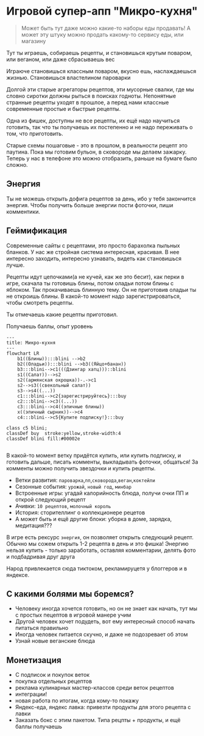 # Игровой супер-апп "Микро-кухня"

>Может быть тут даже можно какие-то наборы еды продавать! А может эту штуку можно продать какому-то сервису еды, или магазину

Тут ты играешь, собираешь рецепты, и становишься крутым поваром, или веганом, или даже сбрасываешь вес

Играюче становишься классным поваром, вкусно ешь, наслаждаешься жизнью. Становишься властелином пароварки

Долгой эти старые агрегаторы рецептов, эти мусорные свалки, где мы словно сиротки должны рыться в поисках годноты. Непонятные странные рецепты уходят в прошлое, а перед нами классные современные простые и быстрые рецепты. 

Одна из фишек, доступны не все рецепты, их ещё надо научиться готовить, так что ты получаешь их постепенно и не надо переживать о том, что приготовить. 

Старые схемы пошаговые - это в прошлом, в реальности рецепт это паутина. Пока мы готовим бульон, в сковороде мы делаем зажарку. Теперь у нас в телефоне это можно отобразить, раньше на бумаге было сложно. 

## Энергия

Ты не можешь открыть дофига рецептов за день, ибо у тебя закончится энергия. Чтобы получить больше энергии пости фоточки, пиши комментики. 

## Геймификация

Современные сайты с рецептами, это просто барахолка пыльных бланков. У нас же стройная система интересная, красивая. В нее интересно заходить, интересно узнавать, видеть как становишься лучше.

Рецепты идут цепочками(а не кучей, как же это бесит), как перки в игре, скачала ты готовишь блины, потом оладьи потом блины с яблоком. Так прокачиваешь блинную тему. Он не приготовив оладьи ты не откроишь блины. В какой-то момент надо зарегистрироваться, чтобы смотреть рецепты. 

Ты отмечаешь какие рецепты приготовил. 

Получаешь баллы, опыт уровень

```mermaid
---
title: Микро-кухня
---
flowchart LR
    b1((Блины)):::blini -->b2
    b2((Оладьи)):::blini -->b3((Яйцо+банан))
    b3:::blini-->c1(((Дзингар хатц)))::blini
    s1((Салат))-->s2
    s2((армянская окрошка))-.->c1
    s2-->s3((свекольный салат))
    s3-->s4((...))
    c1:::blini-->c2{зарегистрируйтесь}:::buy
    c2:::blini-->c3((...))
    c3:::blini-->c4((эпичные блины))
    x((эпичный сырник))-->c4
    c4:::blini-->c5{Купите подписку!}:::buy

class c5 blini;
classDef buy  stroke:yellow,stroke-width:4
classDef blini fill:#00002e


```

В какой-то момент ветку придётся купить, или купить подписку, и готовить дальше, писать комменты, выкладывать фоточки, общаться! За комменты можно получить звездочки и купить рецепты.

+ Ветки развития: `пароварка`,`пп`,`сковорода`,`веган`,`коктейли`
+ Сезонные события: `урожай`, `новый год`, `минбар`
+ Встроенные игры: угадай калорийность блюда, получи очки ПП и открой следующий рецепт
+ Ачивки: `10 рецептов`, `молочный король`
+ История: сторителлинг о коллекционере рецетов
+ А может быть и ещё другие блоки: уборка в доме, зарядка, медитация???

В игре есть рексурс `энергия`, он позволяет открыть следующий рецепт. Обычно мы сожем открыть 1-2 рецепта в день и это фишка! Энергию нельзя купить - только заработать, оставляя комментарии, делять фото и подбадривая друг друга

Народ привлекается сюда тиктоком, рекламируцетя у блоггеров и в яндексе.

## С какими болями мы боремся?

+ Человеку иногда хочется готовить, но он не знает как начать, тут мы с простых пецептов в игровой манере учим
+ Другой человек хочет подудеть, вот ему интересный способ начать питаться правильно
+ Иногда человек питается скучно, и даже не подозревает об этом
+ Узнай новые веганские блюда

## Монетизация

+ С подписок и покупок веток
+ покупка отдельных рецептов
+ реклама кулинарных мастер-классов среди веток рецептов
+ интеграции!
+ новая работа по итогам, когда кому-то покажу
+ Яндекс-еда, яндекс лавка: привезти продукты для этого рецепта с лавки
+ Заказать бокс с этим пакетом. Типа рецпты + продукты, и ещё баллы получаешь
